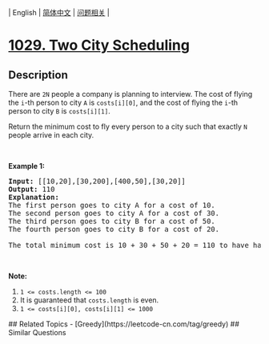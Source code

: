 
| English | [简体中文](README.md) | [问题相关](QUESTION.md) |
# [1029. Two City Scheduling](https://leetcode-cn.com/problems/two-city-scheduling/)
## Description
<p>There are <code>2N</code> people a company is planning to interview. The cost of flying the <code>i</code>-th person to city <code>A</code> is <code>costs[i][0]</code>, and the cost of flying the <code>i</code>-th person to city <code>B</code> is <code>costs[i][1]</code>.</p>

<p>Return the minimum cost to fly every person to a city such that exactly <code>N</code> people arrive in each city.</p>

<p>&nbsp;</p>

<p><strong>Example 1:</strong></p>

<pre>
<strong>Input: </strong><span id="example-input-1-1">[[10,20],[30,200],[400,50],[30,20]]</span>
<strong>Output: </strong><span id="example-output-1">110</span>
<strong>Explanation: </strong>
The first person goes to city A for a cost of 10.
The second person goes to city A for a cost of 30.
The third person goes to city B for a cost of 50.
The fourth person goes to city B for a cost of 20.

The total minimum cost is 10 + 30 + 50 + 20 = 110 to have half the people interviewing in each city.
</pre>

<p>&nbsp;</p>

<p><strong>Note:</strong></p>

<ol>
	<li><code>1 &lt;= costs.length &lt;= 100</code></li>
	<li>It is guaranteed that <code>costs.length</code> is even.</li>
	<li><code>1 &lt;= costs[i][0], costs[i][1] &lt;= 1000</code></li>
</ol>
## Related Topics
- [Greedy](https://leetcode-cn.com/tag/greedy)
## Similar Questions

